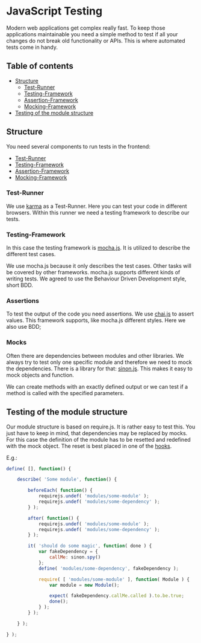 # JavaScript Testing

Modern web applications get complex really fast. To keep those applications
maintainable you need a simple method to test if all your changes do not break
old functionality or APIs. This is where automated tests come in handy.

## Table of contents

- [Structure](#structure)
  - [Test-Runner](#test-runner)
  - [Testing-Framework](#testing-framework)
  - [Assertion-Framework](#assertions)
  - [Mocking-Framework](#mocks)
- [Testing of the module structure](#testing-of-the-module-structure)

## Structure

You need several components to run tests in the frontend:

- [Test-Runner](#test-runner)
- [Testing-Framework](#testing-framework)
- [Assertion-Framework](#assertions)
- [Mocking-Framework](#mocks)

### Test-Runner

We use [karma](https://karma-runner.github.io/0.13/index.html) as a Test-Runner. Here
you can test your code in different browsers. Within this runner we need a testing framework
to describe our tests.

### Testing-Framework

In this case the testing framework is [mocha.js](http://mochajs.org/). It is utilized to describe
the different test cases.

We use mocha.js because it only describes the test cases. Other tasks will be covered by other
frameworks. mocha.js supports different kinds of writing tests. We agreed to use the Behaviour Driven
Development style, short BDD.

### Assertions

To test the output of the code you need assertions. We use [chai.js](http://chaijs.com/) to assert
values. This framework supports, like mocha.js different styles. Here we also use BDD;

### Mocks

Often there are dependencies between modules and other libraries. We always try to test only one
specific module and therefore we need to mock the dependencies. There is a library for that:
[sinon.js](http://sinonjs.org/). This makes it easy to mock objects and function.

We can create methods with an exactly defined output or we can test if a method is called with the
specified parameters.

## Testing of the module structure

Our module structure is based on require.js. It is rather easy to test this. You just have to keep
in mind, that dependencies may be replaced by mocks. For this case the definition of the module has
to be resetted and redefined with the mock object. The reset is best placed in one of the [hooks](http://mochajs.org/#hooks).

E.g.:

```javascript
define( [], function() {

    describe( 'Some module', function() {

        beforeEach( function() {
            requirejs.undef( 'modules/some-module' );
            requirejs.undef( 'modules/some-dependency' );
        } );

        after( function() {
            requirejs.undef( 'modules/some-module' );
            requirejs.undef( 'modules/some-dependency' );
        } );

        it( 'should do some magic', function( done ) {
            var fakeDependency = {
                callMe: sinon.spy()
            };
            define( 'modules/some-dependency', fakeDependency );

            require( [ 'modules/some-module' ], function( Module ) {
                var module = new Module();

                expect( fakeDependency.callMe.called ).to.be.true;
                done();
            } );
        } );

    } );

} );
```
